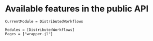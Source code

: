 # Available features in the public API

```@meta
CurrentModule = DistributedWorkflows
```


```@autodocs
Modules = [DistributedWorkflows]
Pages = ["wrapper.jl"]
```

